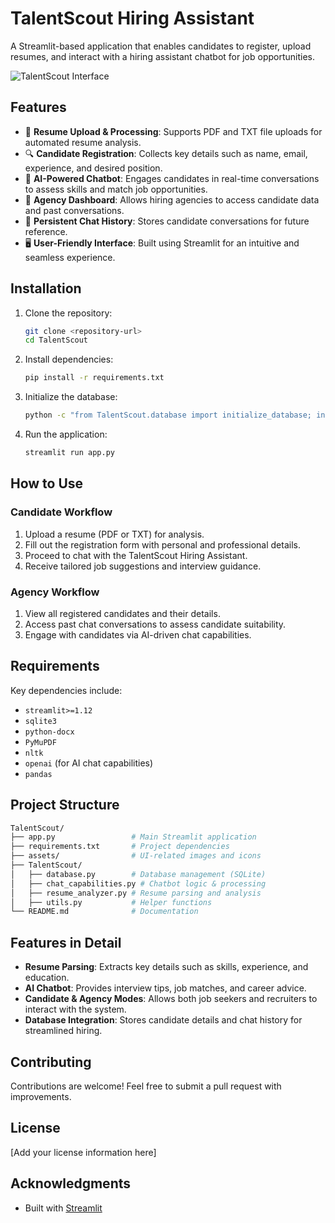 # TalentScout Hiring Assistant

A Streamlit-based application that enables candidates to register, upload resumes, and interact with a hiring assistant chatbot for job opportunities.

![TalentScout Interface](assets/home_page.png)

## Features

- 📄 **Resume Upload & Processing**: Supports PDF and TXT file uploads for automated resume analysis.
- 🔍 **Candidate Registration**: Collects key details such as name, email, experience, and desired position.
- 🤖 **AI-Powered Chatbot**: Engages candidates in real-time conversations to assess skills and match job opportunities.
- 🏢 **Agency Dashboard**: Allows hiring agencies to access candidate data and past conversations.
- 🔄 **Persistent Chat History**: Stores candidate conversations for future reference.
- 🖥️ **User-Friendly Interface**: Built using Streamlit for an intuitive and seamless experience.

## Installation

1. Clone the repository:

   ```bash
   git clone <repository-url>
   cd TalentScout
   ```

2. Install dependencies:

   ```bash
   pip install -r requirements.txt
   ```

3. Initialize the database:

   ```bash
   python -c "from TalentScout.database import initialize_database; initialize_database()"
   ```

4. Run the application:

   ```bash
   streamlit run app.py
   ```

## How to Use

### Candidate Workflow
1. Upload a resume (PDF or TXT) for analysis.
2. Fill out the registration form with personal and professional details.
3. Proceed to chat with the TalentScout Hiring Assistant.
4. Receive tailored job suggestions and interview guidance.

### Agency Workflow
1. View all registered candidates and their details.
2. Access past chat conversations to assess candidate suitability.
3. Engage with candidates via AI-driven chat capabilities.

## Requirements

Key dependencies include:

- `streamlit>=1.12`
- `sqlite3`
- `python-docx`
- `PyMuPDF`
- `nltk`
- `openai` (for AI chat capabilities)
- `pandas`

## Project Structure

```bash
TalentScout/
├── app.py                 # Main Streamlit application
├── requirements.txt       # Project dependencies
├── assets/                # UI-related images and icons
├── TalentScout/
│   ├── database.py        # Database management (SQLite)
│   ├── chat_capabilities.py # Chatbot logic & processing
│   ├── resume_analyzer.py # Resume parsing and analysis
│   ├── utils.py           # Helper functions
└── README.md              # Documentation
```

## Features in Detail

- **Resume Parsing**: Extracts key details such as skills, experience, and education.
- **AI Chatbot**: Provides interview tips, job matches, and career advice.
- **Candidate & Agency Modes**: Allows both job seekers and recruiters to interact with the system.
- **Database Integration**: Stores candidate details and chat history for streamlined hiring.

## Contributing

Contributions are welcome! Feel free to submit a pull request with improvements.

## License

[Add your license information here]

## Acknowledgments

- Built with [Streamlit](https://streamlit.io/)
